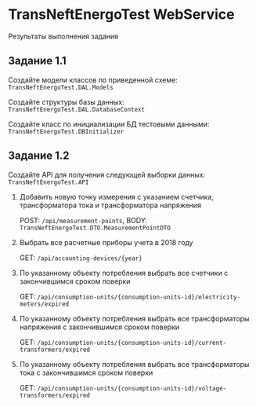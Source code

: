 # TransNeftEnergoTest WebService
Результаты выполнения задания

## Задание 1.1

Создайте модели классов по приведенной схеме: `TransNeftEnergoTest.DAL.Models`

Создайте структуры базы данных: `TransNeftEnergoTest.DAL.DatabaseContext`

Создайте класс по инициализации БД тестовыми данными: `TransNeftEnergoTest.DBInitializer`

## Задание 1.2
Создайте API для получения следующей выборки данных: `TransNeftEnergoTest.API`

1.  Добавить новую точку измерения с указанием счетчика, трансформатора тока и трансформатора напряжения

    POST: `/api/measurement-points`,
    BODY: `TransNeftEnergoTest.DTO.MeasurementPointDTO`

2.  Выбрать все расчетные приборы учета в 2018 году

    GET: `/api/accounting-devices/{year}`

3.  По указанному объекту потребления выбрать все счетчики с закончившимся сроком поверки

    GET: `/api/consumption-units/{consumption-units-id}/electricity-meters/expired`

4.  По указанному объекту потребления выбрать все трансформаторы напряжения с закончившимся сроком поверки

    GET: `/api/consumption-units/{consumption-units-id}/current-transformers/expired`

5.  По указанному объекту потребления выбрать все трансформаторы тока с закончившимся сроком поверки

    GET: `/api/consumption-units/{consumption-units-id}/voltage-transformers/expired`
